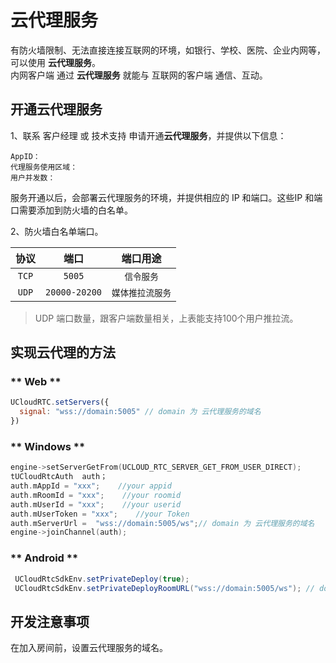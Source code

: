 # 云代理服务

有防火墙限制、无法直接连接互联网的环境，如银行、学校、医院、企业内网等，可以使用 **云代理服务**。    
内网客户端 通过 **云代理服务** 就能与 互联网的客户端 通信、互动。  

## 开通云代理服务

1、联系 客户经理 或 技术支持 申请开通**云代理服务**，并提供以下信息：

    AppID：    
    代理服务使用区域：    
    用户并发数：    

服务开通以后，会部署云代理服务的环境，并提供相应的 IP 和端口。这些IP 和端口需要添加到防火墙的白名单。

2、防火墙白名单端口。

|协议|端口|端口用途|
|:----:|:----:|:----:|
|`TCP`|`5005`|`信令服务`|
|`UDP`|`20000-20200`|`媒体推拉流服务`|

> UDP 端口数量，跟客户端数量相关，上表能支持100个用户推拉流。
## 实现云代理的方法
<!-- {docsify-ignore-all} -->
<!-- tabs:start -->
### ** Web **
```js
UCloudRTC.setServers({
  signal: "wss://domain:5005" // domain 为 云代理服务的域名
})
```
### ** Windows **
```cpp
engine->setServerGetFrom(UCLOUD_RTC_SERVER_GET_FROM_USER_DIRECT); 
tUCloudRtcAuth  auth；
auth.mAppId = "xxx";    //your appid
auth.mRoomId = "xxx";    //your roomid
auth.mUserId = "xxx";    //your userid
auth.mUserToken = "xxx";    //your Token
auth.mServerUrl =  "wss://domain:5005/ws";// domain 为 云代理服务的域名
engine->joinChannel(auth);
```
### ** Android **
```java
 UCloudRtcSdkEnv.setPrivateDeploy(true);
 UCloudRtcSdkEnv.setPrivateDeployRoomURL("wss://domain:5005/ws"); // domain 为 云代理服务的域名
```
<!-- tabs:end -->
## 开发注意事项
在加入房间前，设置云代理服务的域名。
